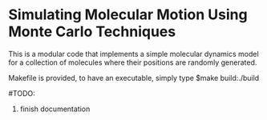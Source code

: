 # Simulating Molecular Motion Using Monte Carlo Techniques 

This is a modular code that implements a simple molecular dynamics model for a collection of molecules where their positions are randomly generated.

Makefile is provided, to have an executable, simply type $make build:./build

#TODO:
  1. finish documentation

